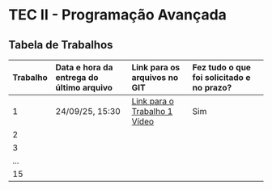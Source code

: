 # TEC II - Programação Avançada 

## Tabela de Trabalhos

| Trabalho | Data e hora da entrega do último arquivo | Link para os arquivos no GIT | Fez tudo o que foi solicitado e no prazo? |
| :--- | :--- | :--- | :--- |
| 1    | 24/09/25, 15:30 | [Link para o Trabalho 1](Trabalho1) <br> [Vídeo](https://drive.google.com/file/d/113RR7RBIuQcNDo7Rg1e3lAM_MxuSUsNy/view?usp=drive_link)| Sim |
| 2    |                |                                             |     |
| 3    |                |                                             |     |
| ...  |                |                                             |     |
| 15   |                |                                             |     |
